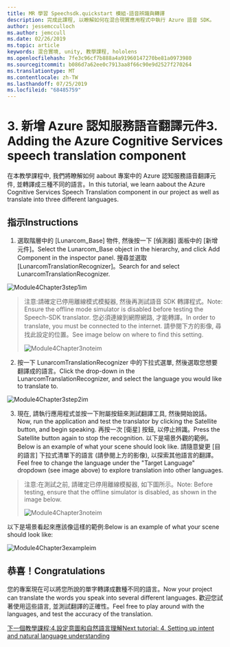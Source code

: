 ```yaml
---
title: MR 學習 Speechsdk.quickstart 模組-語音辨識與轉譯
description: 完成此課程, 以瞭解如何在混合現實應用程式中執行 Azure 語音 SDK。
author: jessemcculloch
ms.author: jemccull
ms.date: 02/26/2019
ms.topic: article
keywords: 混合實境, unity, 教學課程, hololens
ms.openlocfilehash: 7fe3c96cf7b888a4a91960147270be81a0973980
ms.sourcegitcommit: b086d7a62ee0c7913aa8f66c90e9d2527f270264
ms.translationtype: MT
ms.contentlocale: zh-TW
ms.lasthandoff: 07/25/2019
ms.locfileid: "68485759"
---
```

# <a name="3----adding-the-azure-cognitive-services-speech-translation-component"></a><span data-ttu-id="4bf21-104">3.  新增 Azure 認知服務語音翻譯元件</span><span class="sxs-lookup"><span data-stu-id="4bf21-104">3.    Adding the Azure Cognitive Services speech translation component</span></span>

<span data-ttu-id="4bf21-105">在本教學課程中, 我們將瞭解如何 aabout 專案中的 Azure 認知服務語音翻譯元件, 並轉譯成三種不同的語言。</span><span class="sxs-lookup"><span data-stu-id="4bf21-105">In this tutorial, we learn aabout the Azure Cognitive Services Speech Translation component in our project as well as translate into three different languages.</span></span> 

## <a name="instructions"></a><span data-ttu-id="4bf21-106">指示</span><span class="sxs-lookup"><span data-stu-id="4bf21-106">Instructions</span></span>

1. <span data-ttu-id="4bf21-107">選取階層中的 [Lunarcom_Base] 物件, 然後按一下 [偵測器] 面板中的 [新增元件]。</span><span class="sxs-lookup"><span data-stu-id="4bf21-107">Select the Lunarcom_Base object in the hierarchy, and click Add Component in the inspector panel.</span></span> <span data-ttu-id="4bf21-108">搜尋並選取 [LunarcomTranslationRecognizer]。</span><span class="sxs-lookup"><span data-stu-id="4bf21-108">Search for and select LunarcomTranslationRecognizer.</span></span>

![Module4Chapter3step1im](images/module4chapter3step1im.PNG)

> <span data-ttu-id="4bf21-110">注意:請確定已停用離線模式模擬器, 然後再測試語音 SDK 轉譯程式。</span><span class="sxs-lookup"><span data-stu-id="4bf21-110">Note: Ensure the offline mode simulator is disabled before testing the Speech-SDK translator.</span></span> <span data-ttu-id="4bf21-111">您必須連線到網際網路, 才能轉譯。</span><span class="sxs-lookup"><span data-stu-id="4bf21-111">In order to translate, you must be connected to the internet.</span></span> <span data-ttu-id="4bf21-112">請參閱下方的影像, 尋找此設定的位置。</span><span class="sxs-lookup"><span data-stu-id="4bf21-112">See image below on where to find this setting.</span></span> 
>
> ![Module4Chapter3noteim](images/module4chapter3noteim.PNG)

2. <span data-ttu-id="4bf21-114">按一下 LunarcomTranslationRecognizer 中的下拉式選單, 然後選取您想要翻譯成的語言。</span><span class="sxs-lookup"><span data-stu-id="4bf21-114">Click the drop-down in the LunarcomTranslationRecognizer, and select the language you would like to translate to.</span></span>

![Module4Chapter3step2im](images/module4chapter3step2im.PNG)

3. <span data-ttu-id="4bf21-116">現在, 請執行應用程式並按一下附屬按鈕來測試翻譯工具, 然後開始說話。</span><span class="sxs-lookup"><span data-stu-id="4bf21-116">Now, run the application and test the translator by clicking the Satellite button, and begin speaking.</span></span> <span data-ttu-id="4bf21-117">再按一次 [衛星] 按鈕, 以停止辨識。</span><span class="sxs-lookup"><span data-stu-id="4bf21-117">Press the Satellite button again to stop the recognition.</span></span> <span data-ttu-id="4bf21-118">以下是場景外觀的範例。</span><span class="sxs-lookup"><span data-stu-id="4bf21-118">Below is an example of what your scene should look like.</span></span> <span data-ttu-id="4bf21-119">請隨意變更 [目的語言] 下拉式清單下的語言 (請參閱上方的影像), 以探索其他語言的翻譯。</span><span class="sxs-lookup"><span data-stu-id="4bf21-119">Feel free to change the language under the "Target Language" dropdown (see image above) to explore translation into other languages.</span></span>

> <span data-ttu-id="4bf21-120">注意:在測試之前, 請確定已停用離線模擬器, 如下圖所示。</span><span class="sxs-lookup"><span data-stu-id="4bf21-120">Note: Before testing, ensure that the offline simulator is disabled, as shown in the image below.</span></span>
>
> ![Module4Chapter3noteim](images/module4chapter3noteim.PNG)

<span data-ttu-id="4bf21-122">以下是場景看起來應該像這樣的範例:</span><span class="sxs-lookup"><span data-stu-id="4bf21-122">Below is an example of what your scene should look like:</span></span>

![Module4Chapter3exampleim](images/module4chapter3exampleim.PNG)

## <a name="congratulations"></a><span data-ttu-id="4bf21-124">恭喜！</span><span class="sxs-lookup"><span data-stu-id="4bf21-124">Congratulations</span></span>

<span data-ttu-id="4bf21-125">您的專案現在可以將您所說的單字轉譯成數種不同的語言。</span><span class="sxs-lookup"><span data-stu-id="4bf21-125">Now  your project can translate the words you speak into several different languages.</span></span> <span data-ttu-id="4bf21-126">歡迎您試著使用這些語言, 並測試翻譯的正確性。</span><span class="sxs-lookup"><span data-stu-id="4bf21-126">Feel free to play around with the languages, and test the accuracy of the translation.</span></span> 

[<span data-ttu-id="4bf21-127">下一個教學課程:4.設定意圖和自然語言理解</span><span class="sxs-lookup"><span data-stu-id="4bf21-127">Next tutorial: 4.  Setting up intent and natural language understanding</span></span>](mrlearning-speechSDK-ch4.md)

